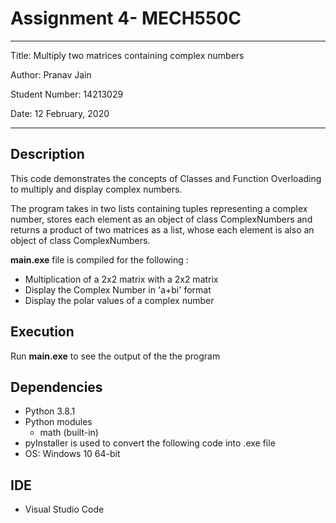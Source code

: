 # Assignment 4- MECH550C

---
Title: Multiply two matrices containing complex numbers

Author: Pranav Jain

Student Number: 14213029

Date: 12 February, 2020

---

## Description
This code demonstrates the concepts of Classes and Function Overloading to multiply and display complex numbers.

The program takes in two lists containing tuples representing a complex number, stores each element as an object of class ComplexNumbers and returns a product of two matrices as a list, whose each element is also an object of class ComplexNumbers.


**main.exe** file is compiled for the following :
- Multiplication of a 2x2 matrix with a 2x2 matrix
- Display the Complex Number in 'a+bi' format
- Display the polar values of a complex number


## Execution

Run **main.exe** to see the output of the the program

## Dependencies

- Python 3.8.1
- Python modules
  - math (built-in)
- pyInstaller is used to convert the following code into .exe file
- OS: Windows 10 64-bit

## IDE

- Visual Studio Code
